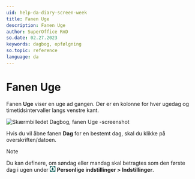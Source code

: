```yaml
---
uid: help-da-diary-screen-week
title: Fanen Uge
description: Fanen Uge
author: SuperOffice RnD
so.date: 02.27.2023
keywords: dagbog, opfølgning
so.topic: reference
language: da
---
```


# Fanen Uge

Fanen **Uge** viser en uge ad gangen. Der er en kolonne for hver ugedag og timetidsintervaller langs venstre kant.

![Skærmbilledet Dagbog, fanen Uge -screenshot][img2]

Hvis du vil åbne fanen **Dag** for en bestemt dag, skal du klikke på overskriften/datoen.

> [!NOTE]
> Du kan definere, om søndag eller mandag skal betragtes som den første dag i ugen under ![ikonet][img1] **Personlige indstillinger &gt; Indstillinger**.

<!-- Referenced links -->

<!-- Referenced images -->
[img1]: ../../../../media/icons/personal-settings-small.png
[img2]: media/week-plan.bmp
